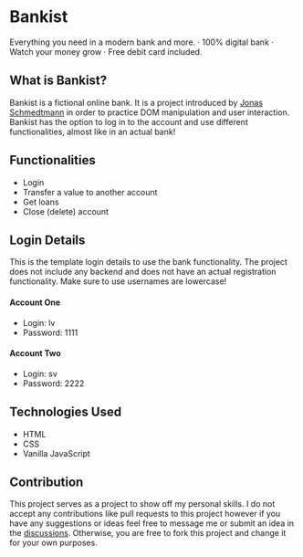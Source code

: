 # Bankist

Everything you need in a modern bank and more.
· 100% digital bank
· Watch your money grow
· Free debit card included.

## What is Bankist?

Bankist is a fictional online bank. It is a project introduced by <a href="https://github.com/jonasschmedtmann">Jonas Schmedtmann</a> in order to practice DOM manipulation and user interaction. Bankist has the option to log in to the account and use different functionalities, almost like in an actual bank!

## Functionalities

- Login
- Transfer a value to another account
- Get loans
- Close (delete) account

## Login Details

This is the template login details to use the bank functionality. The project does not include any backend and does not have an actual registration functionality. Make sure to use usernames are lowercase!

#### Account One

- Login: lv
- Password: 1111

#### Account Two

- Login: sv
- Password: 2222

## Technologies Used

- HTML
- CSS
- Vanilla JavaScript

## Contribution

This project serves as a project to show off my personal skills. I do not accept any contributions like pull requests to this project however if you have any suggestions or ideas feel free to message me or submit an idea in the [discussions](https://github.com/catherineisonline/bankist/discussions). Otherwise, you are free to fork this project and change it for your own purposes.
